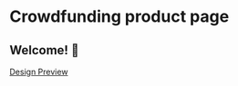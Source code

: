 # Crowdfunding product page
## Welcome! 👋

[Design Preview](https://itsosmx.github.io/Crowdfound/)

